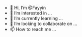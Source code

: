 - 👋 Hi, I’m @Fayyin
- 👀 I’m interested in ...
- 🌱 I’m currently learning ...
- 💞️ I’m looking to collaborate on ...
- 📫 How to reach me ...

<!---
Fayyin/Fayyin is a ✨ special ✨ repository because its `README.md` (this file) appears on your GitHub profile.
You can click the Preview link to take a look at your changes.
--->
